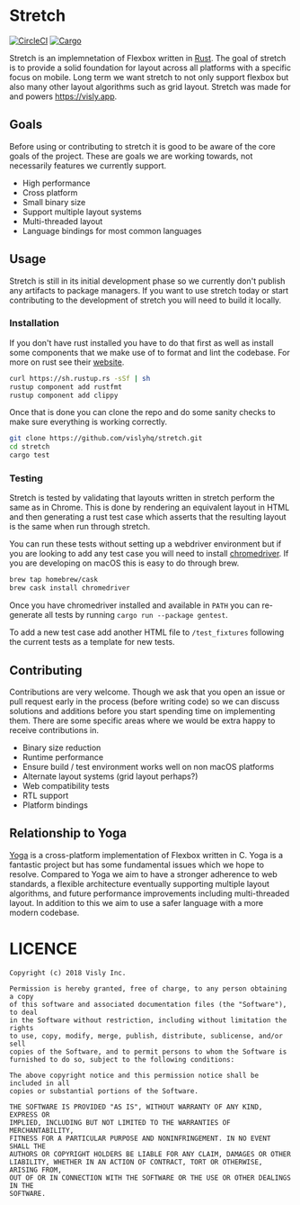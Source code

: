 # Stretch
[![CircleCI](https://circleci.com/gh/vislyhq/stretch.svg?style=svg)](https://circleci.com/gh/vislyhq/stretch)
[![Cargo](https://img.shields.io/crates/v/stretch.svg)](https://crates.io/crates/stretch)

Stretch is an implemnetation of Flexbox written in [Rust](https://www.rust-lang.org). The goal of stretch is to provide a solid foundation for layout across all platforms with a specific focus on mobile. Long term we want stretch to not only support flexbox but also many other layout algorithms such as grid layout. Stretch was made for and powers https://visly.app.

## Goals
Before using or contributing to stretch it is good to be aware of the core goals of the project. These are goals we are working towards, not necessarily features we currently support.

- High performance
- Cross platform
- Small binary size
- Support multiple layout systems
- Multi-threaded layout
- Language bindings for most common languages

## Usage
Stretch is still in its initial development phase so we currently don't publish any artifacts to package managers. If you want to use stretch today or start contributing to the development of stretch you will need to build it locally.

### Installation
If you don't have rust installed you have to do that first as well as install some components that we make use of to format and lint the codebase. For more on rust see their [website](https://www.rust-lang.org).

```bash
curl https://sh.rustup.rs -sSf | sh
rustup component add rustfmt
rustup component add clippy
```

Once that is done you can clone the repo and do some sanity checks to make sure everything is working correctly.

```bash
git clone https://github.com/vislyhq/stretch.git
cd stretch
cargo test
```

### Testing
Stretch is tested by validating that layouts written in stretch perform the same as in Chrome. This is done by rendering an equivalent layout in HTML and then generating a rust test case which asserts that the resulting layout is the same when run through stretch.

You can run these tests without setting up a webdriver environment but if you are looking to add any test case you will need to install [chromedriver](http://chromedriver.chromium.org). If you are developing on macOS this is easy to do through brew.

```bash
brew tap homebrew/cask
brew cask install chromedriver
```

Once you have chromedriver installed and available in `PATH` you can re-generate all tests by running `cargo run --package gentest`.

To add a new test case add another HTML file to `/test_fixtures` following the current tests as a template for new tests.

## Contributing
Contributions are very welcome. Though we ask that you open an issue or pull request early in the process (before writing code) so we can discuss solutions and additions before you start spending time on implementing them. There are some specific areas where we would be extra happy to receive contributions in.

- Binary size reduction
- Runtime performance
- Ensure build / test environment works well on non macOS platforms
- Alternate layout systems (grid layout perhaps?)
- Web compatibility tests
- RTL support
- Platform bindings

## Relationship to Yoga
[Yoga](https://www.yogalayout.com) is a cross-platform implementation of Flexbox written in C. Yoga is a fantastic project but has some fundamental issues which we hope to resolve. Compared to Yoga we aim to have a stronger adherence to web standards, a flexible architecture eventually supporting multiple layout algorithms, and future performance improvements including multi-threaded layout. In addition to this we aim to use a safer language with a more modern codebase.

# LICENCE
```
Copyright (c) 2018 Visly Inc.

Permission is hereby granted, free of charge, to any person obtaining a copy
of this software and associated documentation files (the "Software"), to deal
in the Software without restriction, including without limitation the rights
to use, copy, modify, merge, publish, distribute, sublicense, and/or sell
copies of the Software, and to permit persons to whom the Software is
furnished to do so, subject to the following conditions:

The above copyright notice and this permission notice shall be included in all
copies or substantial portions of the Software.

THE SOFTWARE IS PROVIDED "AS IS", WITHOUT WARRANTY OF ANY KIND, EXPRESS OR
IMPLIED, INCLUDING BUT NOT LIMITED TO THE WARRANTIES OF MERCHANTABILITY,
FITNESS FOR A PARTICULAR PURPOSE AND NONINFRINGEMENT. IN NO EVENT SHALL THE
AUTHORS OR COPYRIGHT HOLDERS BE LIABLE FOR ANY CLAIM, DAMAGES OR OTHER
LIABILITY, WHETHER IN AN ACTION OF CONTRACT, TORT OR OTHERWISE, ARISING FROM,
OUT OF OR IN CONNECTION WITH THE SOFTWARE OR THE USE OR OTHER DEALINGS IN THE
SOFTWARE.
```
